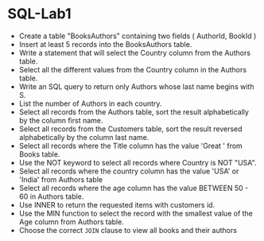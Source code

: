 
# SQL-Lab1

- Create a table "BooksAuthors" containing two fields ( AuthorId, BookId )
- Insert at least 5 records into the BooksAuthors table.
- Write a statement that will select the Country column from the Authors table.
- Select all the different values from the Country column in the Authors table.
- Write an SQL query to return only Authors whose last name begins with S.
- List the number of Authors in each country.
- Select all records from the Authors table, sort the result alphabetically by the column first name.
- Select all records from the Customers table, sort the result reversed alphabetically by the column last name.
- Select all records where the Title column has the value 'Great ' from Books table.
- Use the NOT keyword to select all records where Country is NOT "USA".
- Select all records where the country column has the value 'USA' or 'India' from Authors table
- Select all records where the age column has the value BETWEEN 50 - 60 in Authors table.
- Use INNER to return the requested items with customers id.
- Use the MIN function to select the record with the smallest value of the Age column from Authors table.
- Choose the correct `JOIN` clause to view all books and their authors

